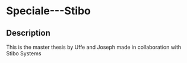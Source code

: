 # Speciale---Stibo

## Description
This is the master thesis by Uffe and Joseph made in collaboration with Stibo Systems
 
 
